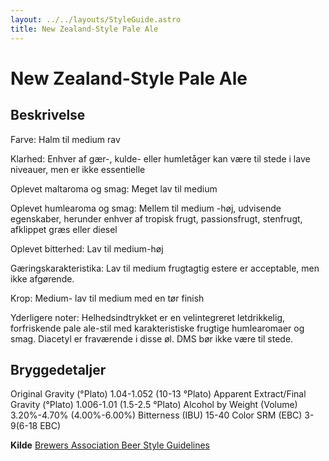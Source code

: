 ```yaml
---
layout: ../../layouts/StyleGuide.astro
title: New Zealand-Style Pale Ale
---
```

# New Zealand-Style Pale Ale

## Beskrivelse
Farve: Halm til medium rav

Klarhed: Enhver af gær-, kulde- eller humletåger kan være til stede i lave niveauer, men er ikke essentielle

Oplevet maltaroma og smag: Meget lav til medium

Oplevet humlearoma og smag: Mellem til medium -høj, udvisende egenskaber, herunder enhver af tropisk frugt, passionsfrugt, stenfrugt, afklippet græs eller diesel

Oplevet bitterhed: Lav til medium-høj

Gæringskarakteristika: Lav til medium frugtagtig estere er acceptable, men ikke afgørende.

Krop: Medium- lav til medium med en tør finish

Yderligere noter: Helhedsindtrykket er en velintegreret letdrikkelig, forfriskende pale ale-stil med karakteristiske frugtige humlearomaer og smag. Diacetyl er fraværende i disse øl. DMS bør ikke være til stede.




## Bryggedetaljer
Original Gravity (°Plato) 1.04-1.052 (10-13 °Plato)
Apparent Extract/Final Gravity (°Plato) 1.006-1.01 (1.5-2.5 °Plato)
Alcohol by Weight (Volume) 3.20%-4.70% (4.00%-6.00%)
Bitterness (IBU) 15-40
Color SRM (EBC) 3-9(6-18 EBC)					



**Kilde**
[Brewers Association Beer Style Guidelines](https://www.brewersassociation.org/)
